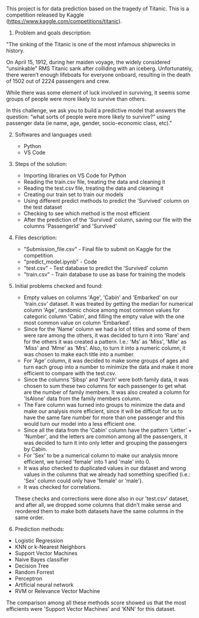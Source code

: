 This project is for data prediction based on the tragedy of Titanic. This is a competition released by Kaggle (https://www.kaggle.com/competitions/titanic). 

1. Problem and goals description: 

"The sinking of the Titanic is one of the most infamous shipwrecks in history.

On April 15, 1912, during her maiden voyage, the widely considered “unsinkable” RMS Titanic sank after colliding with an iceberg. 
Unfortunately, there weren’t enough lifeboats for everyone onboard, resulting in the death of 1502 out of 2224 passengers and crew.

While there was some element of luck involved in surviving, it seems some groups of people were more likely to survive than others.

In this challenge, we ask you to build a predictive model that answers the question: “what sorts of people were more likely to survive?” 
using passenger data (ie name, age, gender, socio-economic class, etc)."

2. Softwares and languages used:
   - Python
   - VS Code

3. Steps of the solution:
   - Importing libraries on VS Code for Python
   - Reading the train.csv file, treating the data and cleaning it
   - Reading the test.csv file, treating the data and cleaning it
   - Creating our train set to train our models
   - Using different predict methods to predict the 'Survived' column on the test dataset
   - Checking to see which method is the most efficient
   - After the prediction of the 'Survived' column, saving our file with the columns 'PassengerId' and 'Survived'
  
4. Files description:
   - "Submission_file.csv" - Final file to submit on Kaggle for the competition
   - "predict_model.ipynb" - Code
   - "test.csv" - Test database to predict the 'Survived' column
   - "train.csv" - Train database to use as base for training the models
  
5. Initial problems checked and found:
   -  Empty values on columns 'Age', 'Cabin' and 'Embarked' on our 'train.csv' dataset. It was treated by getting the median for numerical column 'Age', randomic choice among most common values for categoric column 'Cabin', and filling the empty value with
   the one most common value on column 'Embarked'.
   - Since for the 'Name' column we had a lot of titles and some of them were rare among the others, it was decided to turn it into 'Rare' and for the others it was created a pattern. I.e.: 'Ms' as 'Miss', 'Mlle' as 'Miss' and 'Mme' as 'Mrs'. Also, to turn it into a
   numeric column, it was chosen to make each title into a number.
   - For 'Age' column, it was decided to make some groups of ages and turn each group into a number to minimize the data and make it more efficient to compare with the test.csv.
   - Since the columns 'Sibsp' and 'Parch' were both family data, it was chosen to sum these two columns for each passenger to get what are the number of family members. It was also created a column for 'IsAlone' data from the family members column.
   - The Fare column was turned into groups to minimize the data and make our analysis more efficient, since it will be difficult for us to have the same fare number for more than one passenger and this would turn our model into a less efficient one.
   - Since all the data from the 'Cabin' column have the pattern 'Letter' + 'Number', and the letters are common among all the passengers, it was decided to turn it into only letter and grouping the passengers by Cabin.
   - For 'Sex' to be a numerical column to make our analysis mnore efficient, we turned 'female' into 1 and 'male' into 0.
   - It was also checked to duplicated values in our dataset and wrong values in the columns that we already had something specified (i.e.: 'Sex' column could only have 'female' or 'male').
   - It was checked for correlations.

   These checks and corrections were done also in our 'test.csv' dataset, and after all, we dropped some columns that didn't make sense and reordered them to make both datasets have the same columns in the same order.

6. Prediction methods:
  - Logistic Regression
  - KNN or k-Nearest Neighbors
  - Support Vector Machines
  - Naive Bayes classifier
  - Decision Tree
  - Random Forrest
  - Perceptron
  - Artificial neural network
  - RVM or Relevance Vector Machine

   The comparison among all these methods score showed us that the most efficients were 'Support Vector Machines' and 'KNN' for this dataset.
